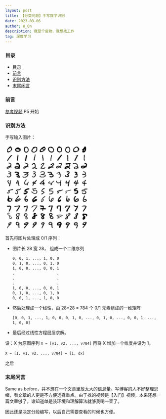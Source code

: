 ```yaml
---
layout: post
title: 【分类问题】手写数字识别
date: 2023-03-06
author: H_On
description: 我是个废物，我想找工作
tag: 深度学习
---
```


### 目录
- [目录](#目录)
- [前言](#前言)
- [识别方法](#识别方法)
- [末尾闲言](#末尾闲言)

### 前言
[参考视频](https://www.bilibili.com/video/BV1me4y1q7aZ?p=1&vd_source=b0386bf987c7b52bc07dc18f1c11d4b0) P5 开始

### 识别方法
手写输入图片：

![手写输入图片](/images/20230306/手写数字.png)

首先将图片处理成 0/1 序列：
* 图片长 28 宽 28， 组成一个二维序列
  ```
  0, 0, 1, ..., 1, 0, 0
  0, 1, 0, ..., 0, 1, 0
  1, 0, 0, ..., 0, 0, 1
  .                   .
  .                   .
  .                   .
  1, 0, 0, ..., 0, 0, 1
  0, 1, 0, ..., 0, 1, 0
  0, 0, 1, ..., 1, 0, 0
  ```
* 然后处理成一个线性，由 28*28 = 784 个 0/1 元素组成的一维矩阵
  ```
  [0, 0, 1, ..., 1, 0, 0, 0, 1, 0, ..., 0, 1, 0, ..., 0, 0, 1, ..., 1, 0, 0]
  ```
* 最后经过线性方程层层求解。

设：X 为原图序列 `X = [v1, v2, ..., v784]` 再将 X 增加一个维度并设为 1。

`X = [1, v1, v2, ..., v784] = [1, dx]`

之后 

### 末尾闲言
Same as before，并不想在一个文章里放太大的信息量。写博客的人不好整理思绪，看文章的人更是不方便选择重点。由于找的视频是【入门】视频，本来还想一篇文章够了，谁知道单是装环境和理解算法就够我喝一壶了。

因此还是决定分段编写，以后自己需要查看的时候也方便。